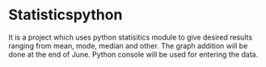 # Statisticspython
It is a project which uses python statisitics module to give desired results ranging from mean, mode, median and other. The graph addition will be done at the end of June. Python console will be used for entering the data. 
